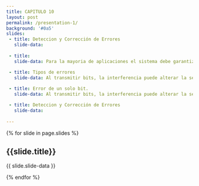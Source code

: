 ```yaml
---
title: CAPITULO 10
layout: post
permalink: /presentation-1/
background: '#0a5'
slides:
 - title: Deteccion y Corrección de Errores 
   slide-data: 
     
 - title: 
   slide-data: Para la mayoria de aplicaciones el sistema debe garantizar que los datos recibidos sean identicos a los datos transmitidos

 - title: Tipos de errores
   slide-data: Al transmitir bits, la interferencia puede alterar la señal. En un error de un solo bit, un 0 cambia a 1 o viceversa. En un error en ráfaga, varios bits se alteran, por ejemplo, el ruido en una transmisión de 1200 bps podría cambiar 12 bits de información.
  
 - title: Error de un solo bit.
   slide-data: Al transmitir bits, la interferencia puede alterar la señal. En un error de un solo bit, un 0 cambia a 1 o viceversa. En un error en ráfaga, varios bits se alteran, por ejemplo, el ruido en una transmisión de 1200 bps podría cambiar 12 bits de información.

 - title: Deteccion y Corrección de Errores 
   slide-data: 
  
---
```


{% for slide in page.slides %}
                    
<section data-background="{% if slide.background %}{{slide.background}}{% else %}{{page.background}}{% endif %}"><h1>{{slide.title}}</h1>{{ slide.slide-data }}</section>
                    
{% endfor %}
    
